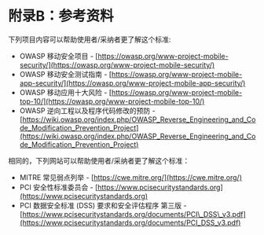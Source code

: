 # 附录B：参考资料

下列项目内容可以帮助使用者/采纳者更了解这个标准:

- OWASP 移动安全项目 - [https://owasp.org/www-project-mobile-security/](https://owasp.org/www-project-mobile-security/)
- OWASP 移动安全测试指南 - [https://owasp.org/www-project-mobile-app-security/](https://owasp.org/www-project-mobile-app-security/)
- OWASP 移动应用十大风险 - [https://owasp.org/www-project-mobile-top-10/](https://owasp.org/www-project-mobile-top-10/)
- OWASP 逆向工程以及程序代码修改的预防 - [https://wiki.owasp.org/index.php/OWASP_Reverse_Engineering_and_Code_Modification_Prevention_Project](https://wiki.owasp.org/index.php/OWASP_Reverse_Engineering_and_Code_Modification_Prevention_Project)

相同的，下列网站可以帮助使用者/采纳者更了解这个标准：

- MITRE 常见弱点列举 - [https://cwe.mitre.org/](https://cwe.mitre.org/)
- PCI 安全性标准委员会 - [https://www.pcisecuritystandards.org](https://www.pcisecuritystandards.org)
- PCI 数据安全标准 (DSS) 要求和安全评估程序 第三版 - [https://www.pcisecuritystandards.org/documents/PCI\_DSS\_v3.pdf](https://www.pcisecuritystandards.org/documents/PCI_DSS_v3.pdf)
